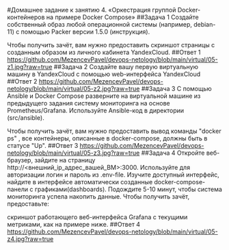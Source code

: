 #Домашнее задание к занятию 4. «Оркестрация группой Docker-контейнеров на примере Docker Compose»
##Задача 1
Создайте собственный образ любой операционной системы (например, debian-11) с помощью Packer версии 1.5.0 (инструкция).

Чтобы получить зачёт, вам нужно предоставить скриншот страницы с созданным образом из личного кабинета YandexCloud.
##Ответ 1
https://github.com/MezencevPavel/devops-netology/blob/main/virtual/05-z1.jpg?raw=true
##Задача 2
Создайте вашу первую виртуальную машину в YandexCloud с помощью web-интерфейса YandexCloud
##Ответ 2
https://github.com/MezencevPavel/devops-netology/blob/main/virtual/05-z2.jpg?raw=true
##Задача 3
С помощью Ansible и Docker Compose разверните на виртуальной машине из предыдущего задания систему мониторинга на основе Prometheus/Grafana. Используйте Ansible-код в директории (src/ansible).

Чтобы получить зачёт, вам нужно предоставить вывод команды "docker ps" , все контейнеры, описанные в docker-compose, должны быть в статусе "Up".
##Ответ 3
https://github.com/MezencevPavel/devops-netology/blob/main/virtual/05-z3.jpg?raw=true
##Задача 4
Откройте веб-браузер, зайдите на страницу http://<внешний_ip_адрес_вашей_ВМ>:3000.
Используйте для авторизации логин и пароль из .env-file.
Изучите доступный интерфейс, найдите в интерфейсе автоматически созданные docker-compose-панели с графиками(dashboards).
Подождите 5-10 минут, чтобы система мониторинга успела накопить данные.
Чтобы получить зачёт, предоставьте:

скриншот работающего веб-интерфейса Grafana с текущими метриками, как на примере ниже.
##Ответ 4
https://github.com/MezencevPavel/devops-netology/blob/main/virtual/05-z4.jpg?raw=true

